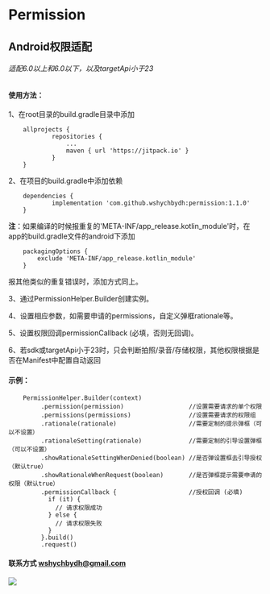# Permission
## Android权限适配
###### 适配6.0以上和6.0以下，以及targetApi小于23

#### 使用方法：

1、在root目录的build.gradle目录中添加
```
    allprojects {
            repositories {
                ...
                maven { url 'https://jitpack.io' }
            }
    }
```

2、在项目的build.gradle中添加依赖
```
    dependencies {
            implementation 'com.github.wshychbydh:permission:1.1.0'
    }
```

**注**：如果编译的时候报重复的'META-INF/app_release.kotlin_module'时，在app的build.gradle文件的android下添加
```
    packagingOptions {
        exclude 'META-INF/app_release.kotlin_module'
    }
```
报其他类似的重复错误时，添加方式同上。


3、通过PermissionHelper.Builder创建实例。

4、设置相应参数，如需要申请的permissions，自定义弹框rationale等。

5、设置权限回调permissionCallback (必填，否则无回调)。

6、若sdk或targetApi小于23时，只会判断拍照/录音/存储权限，其他权限根据是否在Manifest中配置自动返回

#### 示例：

```
    PermissionHelper.Builder(context)
         .permission(permission)                  //设置需要请求的单个权限
         .permissions(permissions)                //设置需要请求的权限组
         .rationale(rationale)                    //需要定制的提示弹框（可以不设置）
         .rationaleSetting(rationale)             //需要定制的引导设置弹框（可以不设置）
         .showRationaleSettingWhenDenied(boolean) //是否弹设置框去引导授权（默认true）
         .showRationaleWhenRequest(boolean)       //是否弹框提示需要申请的权限（默认true）
         .permissionCallback {                    //授权回调 (必填)
           if (it) {
             // 请求权限成功
           } else {
             // 请求权限失败
           }
         }.build()
         .request()
```

#### 联系方式 wshychbydh@gmail.com

[![](https://jitpack.io/v/wshychbydh/Permission.svg)](https://jitpack.io/#wshychbydh/Permission)

